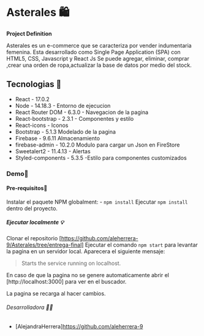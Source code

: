 # Asterales 🛍

**Project Definition**

Asterales es un e-commerce que se caracteriza por vender indumentaria femenina. Esta desarrollado como Single Page Application (SPA) con HTML5, CSS, Javascript y React Js
Se puede agregar, eliminar, comprar ,crear una orden de ropa,actualizar la base de datos por medio del stock.

## Tecnologias 🧮
 
- React - 17.0.2 
- Node - 14.18.3 - Entorno de ejecucion
- React Router DOM - 6.3.0 - Navegacion de la pagina
- React-bootstrap - 2.3.1 - Componentes y estilo 
- React-icons  - Iconos
- Bootstrap - 5.1.3 Modelado de la pagina
- Firebase - 9.6.11 Almacenamiento
- firebase-admin - 10.2.0 Modulo para cargar un Json en FireStore
- Sweetalert2 - 11.4.13 - Alertas
- Styled-components - 5.3.5 -Estilo para componentes customizados

### Demo💾


#### Pre-requisitos🚨
Instalar el paquete NPM globalment:
    - `npm install`
Ejecutar `npm install` dentro del proyecto.

##### Ejecutar localmente 💡
Clonar el repositorio [https://github.com/aleherrera-9/Asterales/tree/entrega-final]
Ejecutar el comando `npm start` para levantar la pagina en un servidor local.
Aparecera el siguiente mensaje:

> Starts the service running on localhost.

En caso de que la pagina no se genere automaticamente abrir el [http://localhost:3000] para ver en el buscador.

La pagina se recarga al hacer cambios.

###### Desarrolladora 👩‍🔧
- [AlejandraHerrera]https://github.com/aleherrera-9
